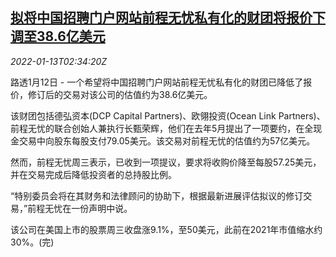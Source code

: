 <!--1642046462000-->
[拟将中国招聘门户网站前程无忧私有化的财团将报价下调至38.6亿美元](https://cn.reuters.com/article/china-jobs-privatization-pricing-0113-idCNKBS2JN06E)
------

<div><i>2022-01-13T02:34:20Z</i></div><p>路透1月12日 - 一个希望将中国招聘门户网站前程无忧私有化的财团已降低了报价，修订后的交易对该公司的估值约为38.6亿美元。</p><p>该财团包括德弘资本(DCP Capital Partners)、欧翎投资(Ocean Link Partners)、前程无忧的联合创始人兼执行长甄荣辉，他们在去年5月提出了一项要约，在全现金交易中向股东每股支付79.05美元。该交易对前程无忧的估值约为57亿美元。</p><p>然而，前程无忧周三表示，已收到一项提议，要求将收购价降至每股57.25美元，并在交易完成后降低投资者的总持股比例。</p><p>“特别委员会将在其财务和法律顾问的协助下，根据最新进展评估拟议的修订交易，”前程无忧在一份声明中说。</p><p>该公司在美国上市的股票周三收盘涨9.1%，至50美元，此前在2021年市值缩水约30%。(完)</p>
